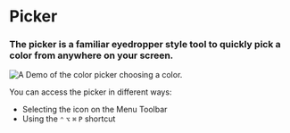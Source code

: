 # Picker

<h3 class="font-hairline">
  The picker is a familiar eyedropper style tool to quickly pick a color from anywhere on your screen.
</h3>

<img
  alt="A Demo of the color picker choosing a color."
  class="h-auto max-w-md"
  src="/img/color-picker.png"
/>

You can access the picker in different ways:

- Selecting the icon on the Menu Toolbar
- Using the `⌃` `⌥` `⌘` `P` shortcut
